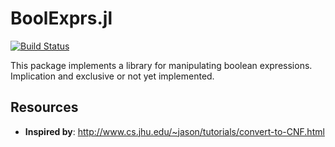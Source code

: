 BoolExprs.jl
=================


[![Build Status](https://travis-ci.org/bpr/BoolExprs.jl.svg?branch=master)](https://travis-ci.org/bpr/BoolExprs.jl)

This package implements a library for manipulating boolean expressions. Implication and exclusive or not
yet implemented.

Resources
---------

-   **Inspired by**: http://www.cs.jhu.edu/~jason/tutorials/convert-to-CNF.html
